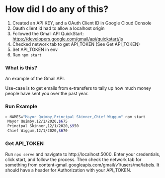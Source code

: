 # How did I do any of this?

1. Created an API KEY, and a OAuth Client ID in Google Cloud Console
2. Oauth client id had to allow a localhost origin
3. Followed the Gmail API QuickStart: https://developers.google.com/gmail/api/quickstart/js
4. Checked network tab to get API_TOKEN (See Get API_TOKEN)
5. Set API_TOKEN in env
6. Ran `npm start`

### What is this?

An example of the Gmail API.  

Use-case is to get emails from e-transfers to tally up how much money people have sent you over the past year.

### Run Example

```bash
> NAMES="Mayor Quimby,Principal Skinner,Chief Wiggum" npm start
 Mayor Quimby,12/1/2020,$675
 Principal Skinner,12/1/2020,$950
 Chief Wiggum,12/1/2020,$670
```

### Get API_TOKEN

Run `npx serve` and navigate to http://localhost:5000.  Enter your credentials, click start, and follow the process.  Then check the network tab for something from content-gmail.googleapis.com/gmail/v1/users/me/labels.  It should have a header for Authorization with your API_TOKEN.
